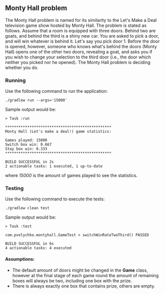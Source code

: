 ## Monty Hall problem

The Monty Hall problem is named for its similarity to the Let's Make a Deal television game show hosted by Monty Hall. The problem is stated as follows. Assume that a room is equipped with three doors. Behind two are goats, and behind the third is a shiny new car. You are asked to pick a door, and will win whatever is behind it. Let's say you pick door 1. Before the door is opened, however, someone who knows what's behind the doors (Monty Hall) opens one of the other two doors, revealing a goat, and asks you if you wish to change your selection to the third door (i.e., the door which neither you picked nor he opened). The Monty Hall problem is deciding whether you do.

### Running
Use the following command to run the application:
```$xslt
./gradlew run --args='15000'
```

Sample output would be:
```$xslt
> Task :run

************************************************
Monty Hall (Let's make a deal!) game statistics:

Games played: 15000
Switch box win: 0.667
Stay box win: 0.333
************************************************

BUILD SUCCESSFUL in 2s
2 actionable tasks: 1 executed, 1 up-to-date
```

where _15000_ is the amount of games played to see the statistics.

### Testing
Use the following command to execute the tests:
```$xslt
./gradlew clean test
```

Sample output would be:
```$xslt
> Task :test

com.pvelychko.montyhall.GameTest > switchWinRateTwoThird() PASSED

BUILD SUCCESSFUL in 6s
4 actionable tasks: 4 executed
```

#### Assumptions:
* The default amount of doors might be changed in the **Game** class, however at the final stage of each game round the amount of remaining boxes will always be two, including one box with the prize.
* There is always exactly one box that contains prize, others are empty.
